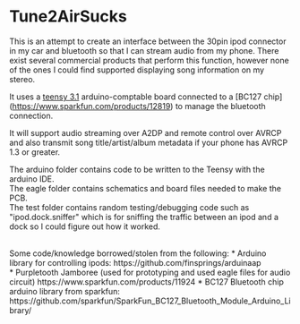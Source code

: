 # Tune2AirSucks
This is an attempt to create an interface between the 30pin ipod connector in my car and bluetooth so that I can stream audio from my phone. There exist several commercial products that perform this function, however none of the ones I could find supported displaying song information on my stereo.

It uses a [teensy 3.1](https://www.pjrc.com/teensy/teensy31.html) arduino-comptable board connected to a [BC127 chip] (https://www.sparkfun.com/products/12819) to manage the bluetooth connection.

It will support audio streaming over A2DP and remote control over AVRCP and also transmit song title/artist/album metadata if your phone has AVRCP 1.3 or greater.

The arduino folder contains code to be written to the Teensy with the arduino IDE.<br>
The eagle folder contains schematics and board files needed to make the PCB.<br>
The test folder contains random testing/debugging code such as "ipod.dock.sniffer" which is for sniffing the traffic between an ipod and a dock so I could figure out how it worked.

<br>
Some code/knowledge borrowed/stolen from the following:
* Arduino library for controlling ipods: https://github.com/finsprings/arduinaap<br>
* Purpletooth Jamboree (used for prototyping and used eagle files for audio circuit) https://www.sparkfun.com/products/11924
* BC127 Bluetooth chip arduino library from sparkfun: https://github.com/sparkfun/SparkFun_BC127_Bluetooth_Module_Arduino_Library/
